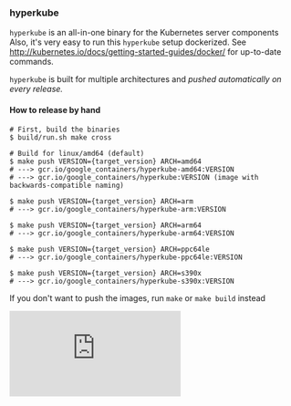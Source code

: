 ### hyperkube

`hyperkube` is an all-in-one binary for the Kubernetes server components
Also, it's very easy to run this `hyperkube` setup dockerized.
See http://kubernetes.io/docs/getting-started-guides/docker/ for up-to-date commands.

`hyperkube` is built for multiple architectures and _pushed automatically on every release._

#### How to release by hand

```console
# First, build the binaries
$ build/run.sh make cross

# Build for linux/amd64 (default)
$ make push VERSION={target_version} ARCH=amd64
# ---> gcr.io/google_containers/hyperkube-amd64:VERSION
# ---> gcr.io/google_containers/hyperkube:VERSION (image with backwards-compatible naming)

$ make push VERSION={target_version} ARCH=arm
# ---> gcr.io/google_containers/hyperkube-arm:VERSION

$ make push VERSION={target_version} ARCH=arm64
# ---> gcr.io/google_containers/hyperkube-arm64:VERSION

$ make push VERSION={target_version} ARCH=ppc64le
# ---> gcr.io/google_containers/hyperkube-ppc64le:VERSION

$ make push VERSION={target_version} ARCH=s390x
# ---> gcr.io/google_containers/hyperkube-s390x:VERSION
```

If you don't want to push the images, run `make` or `make build` instead


[![Analytics](https://kubernetes-site.appspot.com/UA-36037335-10/GitHub/cluster/images/hyperkube/README.md?pixel)]()
